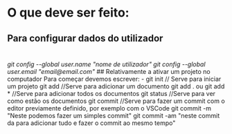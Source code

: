 # O que deve ser feito:
## Para configurar dados do utilizador
#
<em>
git config --global user.name "nome de utilizador"
git config --global user.email "email@email.com"
</em>
## Relativamente a ativar um projeto no computador
Para começar devemos escrever:
- git init
// Serve para iniciar um projeto
git add
//Serve para adicionar um documento
git add . ou git add *
//Serve para adicionar todos os documentos
git status
//Serve para ver como estão os documentos
git commit
//Serve para fazer um commit com o editor previamente definido, por exemplo com o VSCode
git commit -m "Neste podemos fazer um simples commit"
git commit -am "neste commit da para adicionar tudo e fazer o commit ao mesmo tempo"
